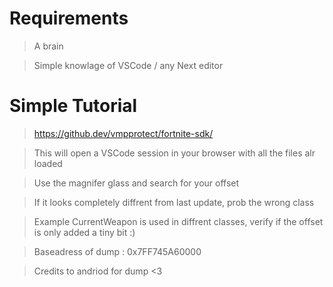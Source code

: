 # Requirements
> A brain

> Simple knowlage of VSCode / any Next editor

# Simple Tutorial
> https://github.dev/vmpprotect/fortnite-sdk/

> This will open a VSCode session in your browser with all the files alr loaded

> Use the magnifer glass and search for your offset

> If it looks completely diffrent from last update, prob the wrong class

> Example CurrentWeapon is used in diffrent classes, verify if the offset is only added a tiny bit :)

> Baseadress of dump : 0x7FF745A60000

> Credits to andriod for dump <3